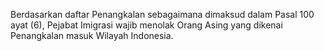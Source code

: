 Berdasarkan daftar Penangkalan sebagaimana dimaksud dalam Pasal 100 ayat (6), Pejabat Imigrasi wajib menolak
Orang Asing yang dikenai Penangkalan masuk Wilayah Indonesia.